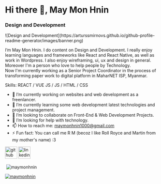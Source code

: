 <h1>Hi there 👋, May Mon Hnin</h1> 
<h3>Design and Development</h3>
![Design and Development](https://arturssmirnovs.github.io/github-profile-readme-generator/images/banner.png)

I’m May Mon Hnin. I do content on Design and Development. I really enjoy learning languages and frameworks like React and React Native, as well as work in Wordpress. I also enjoy wireframing, ui, ux and design in general. <br/>
Moreover I'm a person who love to help people by Technology. <br/>
Now I'm currently working as a Senior Project Coordinator in the process of transforming paper work to digital platform in MaharNET ISP, Myanmar. 

Skills: REACT / VUE JS / JS / HTML / CSS

- 🔭 I’m currently working on websites and web development as a freenlancer. 
- 🌱 I’m currently learning some web development latest technologies and project management. 
- 👯 I’m looking to collaborate on Front-End & Web Development Projects. 
- 🤔 I’m looking for help with technology. 
- 📫 How to reach me: maymonhnin1000@gmail.com 
- ⚡ Fun fact: You can call me R M (becoz I like Roll Royce and Martin from my mother's name) :3 


[<img src='https://cdn.jsdelivr.net/npm/simple-icons@3.0.1/icons/github.svg' alt='github' height='40'>](https://github.com/https://github.com/maymonhnin)  [<img src='https://cdn.jsdelivr.net/npm/simple-icons@3.0.1/icons/linkedin.svg' alt='linkedin' height='40'>](https://www.linkedin.com/in/www.linkedin.com/in/may-mon-hnin-533062201/)  

<p>&nbsp;<img align="center" src="https://github-readme-stats.vercel.app/api?username=maymonhnin&show_icons=true&locale=en" alt="maymonhnin" /></p>

<p align="left"> <a href="https://github.com/ryo-ma/github-profile-trophy"><img src="https://github-profile-trophy.vercel.app/?username=maymonhnin" alt="maymonhnin" /></a> </p>

